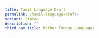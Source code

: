 ```yaml
---
title: Tamil Language Draft
permalink: /tamil-language-draft/
variant: tiptap
description: ""
third_nav_title: Mother Tongue Languages
---
```

